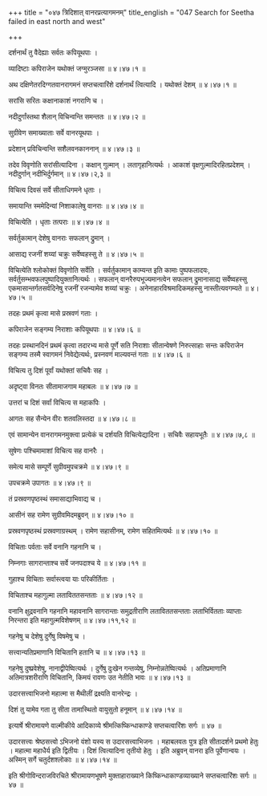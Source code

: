 +++
title = "०४७ त्रिदिशात् वानरप्रत्यागमनम्"
title_english = "047 Search for Seetha failed in east north and west"

+++


दर्शनार्थं तु वैदेह्याः सर्वतः कपियूथपाः ।  

व्यादिष्टाः कपिराजेन यथोक्तं जग्मुरञ्जसा  ॥  ४।४७।१  ॥   

अथ दक्षिणेतरदिग्गतवानरागमनं सप्तचत्वारिंशे दर्शनार्थं त्वित्यादि ।
यथोक्तं देशम्  ॥  ४।४७।१  ॥   

  

सरांसि सरितः कक्षानाकाशं नगराणि च ।  

नदीदुर्गांस्तथा शैलान् विचिन्वन्ति समन्ततः  ॥  ४।४७।२  ॥   

सुग्रीवेण समाख्याताः सर्वे वानरयूथपाः ।  

प्रदेशान् प्रविचिन्वन्ति सशैलवनकाननान्  ॥  ४।४७।३  ॥   

तदेव विवृणोति सरांसीत्यादिना । कक्षान् गुल्मान् । लतागृहानित्यर्थः ।
आकाशं वृक्षगुल्मादिरहितप्रदेशम् । नदीदुर्गान् नदीभिर्दुर्गमान्  ॥ 
४।४७।२,३  ॥   

  

विचित्य दिवसं सर्वे सीताधिगमने धृताः ।  

समायान्ति स्ममेदिन्यां निशाकालेषु वानराः  ॥  ४।४७।४  ॥   

विचित्येति । धृताः तत्पराः  ॥  ४।४७।४  ॥   

  

सर्वर्तुकामान् देशेषु वानराः सफलान् द्रुमान् ।  

आसाद्य रजनीं शय्यां चक्रुः सर्वेष्वहस्सु ते  ॥  ४।४७।५  ॥   

विचित्येति श्लोकोक्तं विवृणोति सर्वेति । सर्वर्तुकामान् काम्यन्त इति
कामाः पुष्पफलादयः, सर्वर्तुसम्भवफलपुष्पादियुक्तानित्यर्थः । सफलान्
वानरैरुपभूज्यमानत्वेन सफलान् द्रुमानासाद्य सर्वेष्वहस्सु
एकमासान्तर्गतसर्वदिनेषु रजनीं रजन्यामेव शय्यां चक्रुः ।
अनेनाहारविश्रमादिकमहस्सु नास्तीत्यवगम्यते  ॥  ४।४७।५  ॥   

  

तदहः प्रथमं कृत्वा मासे प्रस्रवणं गताः ।  

कपिराजेन सङ्गम्य निराशाः कपियूथपाः  ॥  ४।४७।६  ॥   

तदहः प्रस्थानदिनं प्रथमं कृत्वा तदारभ्य मासे पूर्णे सति निराशाः
सीतान्वेषणे निरुत्साहाः सन्तः कपिराजेन सङ्गम्य तस्मै स्वागमनं
निवेद्येत्यर्थः, प्रस्नवणं माल्यवन्तं गताः  ॥  ४।४७।६  ॥   

  

विचित्य तु दिशं पूर्वां यथोक्तां सचिवैः सह ।  

अदृष्ट्वा विनतः सीतामाजगाम महाबलः  ॥  ४।४७।७  ॥   

उत्तरां च दिशं सर्वां विचित्य स महाकपिः ।  

आगतः सह सैन्येन वीरः शतवलिस्तदा  ॥  ४।४७।८  ॥   

एवं सामान्येन वानरागमनमुक्त्वा प्रत्येकं च दर्शयति विचित्येद्यादिना ।
सचिवैः सहायभूतैः  ॥  ४।४७।७,८  ॥   

  

सुषेणः पश्चिमामाशां विचित्य सह वानरैः ।  

समेत्य मासे सम्पूर्णे सुग्रीवमुपचक्रमे  ॥  ४।४७।९  ॥   

उपचक्रमे उपागतः  ॥  ४।४७।९  ॥   

  

तं प्रस्रवणपृष्ठस्थं समासाद्याभिवाद्य च ।  

आसीनं सह रामेण सुग्रीवमिदमब्रुवन्  ॥  ४।४७।१०  ॥   

प्रस्रवणपृष्ठस्थं प्रस्रवणाग्रस्थम् । रामेण सहासीनम्, रामेण
सहितमित्यर्थः  ॥  ४।४७।१०  ॥   

  

विचिताः पर्वताः सर्वे वनानि गहनानि च ।  

निम्नगाः सागरान्ताश्च सर्वे जनपदाश्च ये  ॥  ४।४७।११  ॥   

गुहाश्च विचिताः सर्वास्त्वया याः परिकीर्तिताः ।  

विचिताश्च महागुल्मा लताविततसन्तताः  ॥  ४।४७।१२  ॥   

वनानि क्षुद्रवनानि गहनानि महावनानि सागरान्ताः समुद्रतीराणि
लताविततसन्तताः लताभिर्वितताः व्याप्ताः निरन्तरा इति महागुल्मविशेषणम्  ॥ 
४।४७।११,१२  ॥   

  

गहनेषु च देशेषु दुर्गेषु विषमेषु च ।  

सत्त्वान्यतिप्रमाणानि विचितानि हतानि च  ॥  ४।४७।१३  ॥   

गहनेषु दुष्प्रवेशेषु, नानाद्वीपेष्वित्यर्थः । दुर्गेषु दुःखेन
गन्तव्येषु, निम्नोन्नतेष्वित्यर्थः । अतिप्रमाणानि अतिमात्रशरीराणि
विचितानि, किमयं रावणः उत नेतीति भावः  ॥  ४।४७।१३  ॥   

  

उदारसत्त्वाभिजनो महात्मा स मैथीलीं द्रक्ष्यति वानरेन्द्रः ।  

दिशं तु यामेव गता तु सीता तामास्थितो वायुसुतो हनूमान्  ॥  ४।४७।१४  ॥   

इत्यार्षे श्रीरामायणे वाल्मीकीये आदिकाव्ये श्रीमत्किष्किन्धाकाण्डे
सप्तचत्वारिंशः सर्गः  ॥  ४७  ॥   

उदारसत्त्वः श्रेष्ठसत्त्वो ऽभिजनो वंशो यस्य स उदारसत्त्वाभिजनः ।
महाबलवतः पुत्र इति सीतादर्शने प्रथमो हेतुः । महात्मा महाधैर्य इति
द्वितीयः । दिशं त्वित्यादिना तृतीयो हेतुः । इति अब्रुवन् वानरा इति
पूर्वेणान्वयः । अस्मिन् सर्गे चतुर्दशश्लोकाः  ॥  ४।४७।१४  ॥   

इति श्रीगोविन्दराजविरचिते श्रीरामायणभूषणे मुक्ताहाराख्याने
किष्किन्धाकाण्डव्याख्याने सप्तचत्वारिंशः सर्गः  ॥  ४७  ॥   


